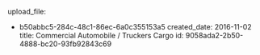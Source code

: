 upload_file:
  - b50abbc5-284c-48c1-86ec-6a0c355153a5
created_date: 2016-11-02
title: Commercial Automobile / Truckers Cargo
id: 9058ada2-2b50-4888-bc20-93fb92843c69
